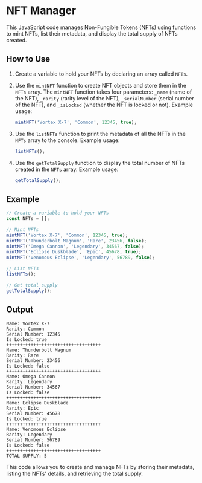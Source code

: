# NFT Manager

This JavaScript code manages Non-Fungible Tokens (NFTs) using functions to mint NFTs, list their metadata, and display the total supply of NFTs created.

## How to Use

1. Create a variable to hold your NFTs by declaring an array called `NFTs`.

2. Use the `mintNFT` function to create NFT objects and store them in the `NFTs` array. The `mintNFT` function takes four parameters: `_name` (name of the NFT), `_rarity` (rarity level of the NFT), `_serialNumber` (serial number of the NFT), and `_isLocked` (whether the NFT is locked or not). Example usage:

   ```javascript
   mintNFT('Vortex X-7', 'Common', 12345, true);
   ```

3. Use the `listNFTs` function to print the metadata of all the NFTs in the `NFTs` array to the console. Example usage:

   ```javascript
   listNFTs();
   ```

4. Use the `getTotalSupply` function to display the total number of NFTs created in the `NFTs` array. Example usage:

   ```javascript
   getTotalSupply();
   ```

## Example

```javascript
// Create a variable to hold your NFTs
const NFTs = [];

// Mint NFTs
mintNFT('Vortex X-7', 'Common', 12345, true);
mintNFT('Thunderbolt Magnum', 'Rare', 23456, false);
mintNFT('Omega Cannon', 'Legendary', 34567, false);
mintNFT('Eclipse Duskblade', 'Epic', 45678, true);
mintNFT('Venomous Eclipse', 'Legendary', 56789, false);

// List NFTs
listNFTs();

// Get total supply
getTotalSupply();
```

## Output

```
Name: Vortex X-7
Rarity: Common
Serial Number: 12345
Is Locked: true
+++++++++++++++++++++++++++++++++++
Name: Thunderbolt Magnum
Rarity: Rare
Serial Number: 23456
Is Locked: false
+++++++++++++++++++++++++++++++++++
Name: Omega Cannon
Rarity: Legendary
Serial Number: 34567
Is Locked: false
+++++++++++++++++++++++++++++++++++
Name: Eclipse Duskblade
Rarity: Epic
Serial Number: 45678
Is Locked: true
+++++++++++++++++++++++++++++++++++
Name: Venomous Eclipse
Rarity: Legendary
Serial Number: 56789
Is Locked: false
+++++++++++++++++++++++++++++++++++
TOTAL SUPPLY: 5
```

This code allows you to create and manage NFTs by storing their metadata, listing the NFTs' details, and retrieving the total supply.